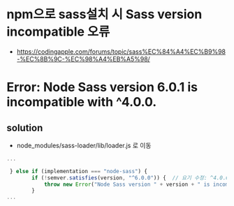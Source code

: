 # npm으로 sass설치 시 Sass version incompatible 오류
- https://codingapple.com/forums/topic/sass%EC%84%A4%EC%B9%98-%EC%8B%9C-%EC%98%A4%EB%A5%98/

# Error: Node Sass version 6.0.1 is incompatible with ^4.0.0.
## solution
- node_modules/sass-loader/lib/loader.js 로 이동
```js
...

 } else if (implementation === "node-sass") {
        if (!semver.satisfies(version, "^6.0.0")) {  // 요기 수정: ^4.0.0 -> ^6.0.0 으로 변경
            throw new Error("Node Sass version " + version + " is incompatible with ^4.0.0.");
        }
...
```